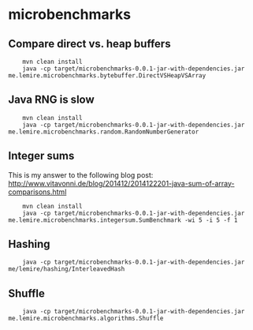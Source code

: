 microbenchmarks
===============

Compare direct vs. heap buffers
-------------------------------


        mvn clean install
        java -cp target/microbenchmarks-0.0.1-jar-with-dependencies.jar me.lemire.microbenchmarks.bytebuffer.DirectVSHeapVSArray



Java RNG is slow
-----------------

        mvn clean install
        java -cp target/microbenchmarks-0.0.1-jar-with-dependencies.jar me.lemire.microbenchmarks.random.RandomNumberGenerator


Integer sums
--------------

This is my answer to the following blog post: http://www.vitavonni.de/blog/201412/2014122201-java-sum-of-array-comparisons.html

        mvn clean install
        java -cp target/microbenchmarks-0.0.1-jar-with-dependencies.jar me.lemire.microbenchmarks.integersum.SumBenchmark -wi 5 -i 5 -f 1



Hashing
---------

        java -cp target/microbenchmarks-0.0.1-jar-with-dependencies.jar me/lemire/hashing/InterleavedHash


Shuffle
-----------
        java -cp target/microbenchmarks-0.0.1-jar-with-dependencies.jar me.lemire.microbenchmarks.algorithms.Shuffle
 
